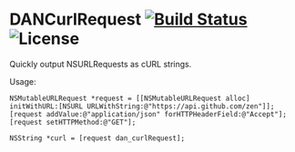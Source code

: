 DANCurlRequest [![Build Status](https://travis-ci.org/DanielTomlinson/DANCurlRequest.svg?branch=master)](https://travis-ci.org/DanielTomlinson/DANCurlRequest) ![License](https://img.shields.io/badge/license-MIT-brightgreen.svg)
==============

Quickly output NSURLRequests as cURL strings.

Usage:
```objc
NSMutableURLRequest *request = [[NSMutableURLRequest alloc] initWithURL:[NSURL URLWithString:@"https://api.github.com/zen"]];
[request addValue:@"application/json" forHTTPHeaderField:@"Accept"];
[request setHTTPMethod:@"GET"];

NSString *curl = [request dan_curlRequest];
```
